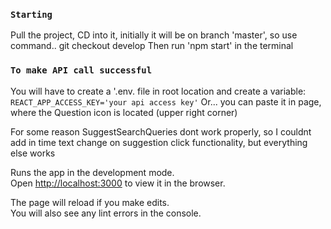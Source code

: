### `Starting`
Pull the project, CD into it,
initially it will be on branch 'master', so use command..
git checkout develop
Then run 'npm start' in the terminal

### `To make API call successful`
You will have to create a '.env. file in root location and create a variable:
`REACT_APP_ACCESS_KEY='your api access key'`
Or... you can paste it in page, where the Question icon is located (upper right corner)

For some reason SuggestSearchQueries dont work properly, so I couldnt add in time text change on suggestion click functionality, but everything else works

Runs the app in the development mode.\
Open [http://localhost:3000](http://localhost:3000) to view it in the browser.

The page will reload if you make edits.\
You will also see any lint errors in the console.